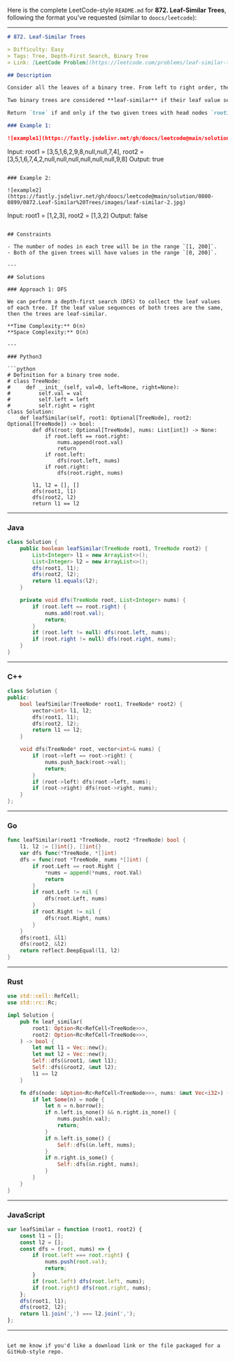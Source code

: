 Here is the complete LeetCode-style `README.md` for **872. Leaf-Similar Trees**, following the format you've requested (similar to `doocs/leetcode`):

---

```markdown
# 872. Leaf-Similar Trees

> Difficulty: Easy  
> Tags: Tree, Depth-First Search, Binary Tree  
> Link: [LeetCode Problem](https://leetcode.com/problems/leaf-similar-trees)

## Description

Consider all the leaves of a binary tree. From left to right order, the values of those leaves form a **leaf value sequence**.

Two binary trees are considered **leaf-similar** if their leaf value sequences are the same.

Return `true` if and only if the two given trees with head nodes `root1` and `root2` are leaf-similar.

### Example 1:

![example1](https://fastly.jsdelivr.net/gh/doocs/leetcode@main/solution/0800-0899/0872.Leaf-Similar%20Trees/images/leaf-similar-1.jpg)

```
Input: root1 = [3,5,1,6,2,9,8,null,null,7,4], root2 = [3,5,1,6,7,4,2,null,null,null,null,null,null,9,8]
Output: true
```

### Example 2:

![example2](https://fastly.jsdelivr.net/gh/doocs/leetcode@main/solution/0800-0899/0872.Leaf-Similar%20Trees/images/leaf-similar-2.jpg)

```
Input: root1 = [1,2,3], root2 = [1,3,2]
Output: false
```

## Constraints

- The number of nodes in each tree will be in the range `[1, 200]`.
- Both of the given trees will have values in the range `[0, 200]`.

---

## Solutions

### Approach 1: DFS

We can perform a depth-first search (DFS) to collect the leaf values of each tree. If the leaf value sequences of both trees are the same, then the trees are leaf-similar.

**Time Complexity:** O(n)  
**Space Complexity:** O(n)

---

### Python3

```python
# Definition for a binary tree node.
# class TreeNode:
#     def __init__(self, val=0, left=None, right=None):
#         self.val = val
#         self.left = left
#         self.right = right
class Solution:
    def leafSimilar(self, root1: Optional[TreeNode], root2: Optional[TreeNode]) -> bool:
        def dfs(root: Optional[TreeNode], nums: List[int]) -> None:
            if root.left == root.right:
                nums.append(root.val)
                return
            if root.left:
                dfs(root.left, nums)
            if root.right:
                dfs(root.right, nums)

        l1, l2 = [], []
        dfs(root1, l1)
        dfs(root2, l2)
        return l1 == l2
```

---

### Java

```java
class Solution {
    public boolean leafSimilar(TreeNode root1, TreeNode root2) {
        List<Integer> l1 = new ArrayList<>();
        List<Integer> l2 = new ArrayList<>();
        dfs(root1, l1);
        dfs(root2, l2);
        return l1.equals(l2);
    }

    private void dfs(TreeNode root, List<Integer> nums) {
        if (root.left == root.right) {
            nums.add(root.val);
            return;
        }
        if (root.left != null) dfs(root.left, nums);
        if (root.right != null) dfs(root.right, nums);
    }
}
```

---

### C++

```cpp
class Solution {
public:
    bool leafSimilar(TreeNode* root1, TreeNode* root2) {
        vector<int> l1, l2;
        dfs(root1, l1);
        dfs(root2, l2);
        return l1 == l2;
    }

    void dfs(TreeNode* root, vector<int>& nums) {
        if (root->left == root->right) {
            nums.push_back(root->val);
            return;
        }
        if (root->left) dfs(root->left, nums);
        if (root->right) dfs(root->right, nums);
    }
};
```

---

### Go

```go
func leafSimilar(root1 *TreeNode, root2 *TreeNode) bool {
	l1, l2 := []int{}, []int{}
	var dfs func(*TreeNode, *[]int)
	dfs = func(root *TreeNode, nums *[]int) {
		if root.Left == root.Right {
			*nums = append(*nums, root.Val)
			return
		}
		if root.Left != nil {
			dfs(root.Left, nums)
		}
		if root.Right != nil {
			dfs(root.Right, nums)
		}
	}
	dfs(root1, &l1)
	dfs(root2, &l2)
	return reflect.DeepEqual(l1, l2)
}
```

---

### Rust

```rust
use std::cell::RefCell;
use std::rc::Rc;

impl Solution {
    pub fn leaf_similar(
        root1: Option<Rc<RefCell<TreeNode>>>,
        root2: Option<Rc<RefCell<TreeNode>>>,
    ) -> bool {
        let mut l1 = Vec::new();
        let mut l2 = Vec::new();
        Self::dfs(&root1, &mut l1);
        Self::dfs(&root2, &mut l2);
        l1 == l2
    }

    fn dfs(node: &Option<Rc<RefCell<TreeNode>>>, nums: &mut Vec<i32>) {
        if let Some(n) = node {
            let n = n.borrow();
            if n.left.is_none() && n.right.is_none() {
                nums.push(n.val);
                return;
            }
            if n.left.is_some() {
                Self::dfs(&n.left, nums);
            }
            if n.right.is_some() {
                Self::dfs(&n.right, nums);
            }
        }
    }
}
```

---

### JavaScript

```javascript
var leafSimilar = function (root1, root2) {
    const l1 = [];
    const l2 = [];
    const dfs = (root, nums) => {
        if (root.left === root.right) {
            nums.push(root.val);
            return;
        }
        if (root.left) dfs(root.left, nums);
        if (root.right) dfs(root.right, nums);
    };
    dfs(root1, l1);
    dfs(root2, l2);
    return l1.join(',') === l2.join(',');
};
```

---
```

Let me know if you'd like a download link or the file packaged for a GitHub-style repo.